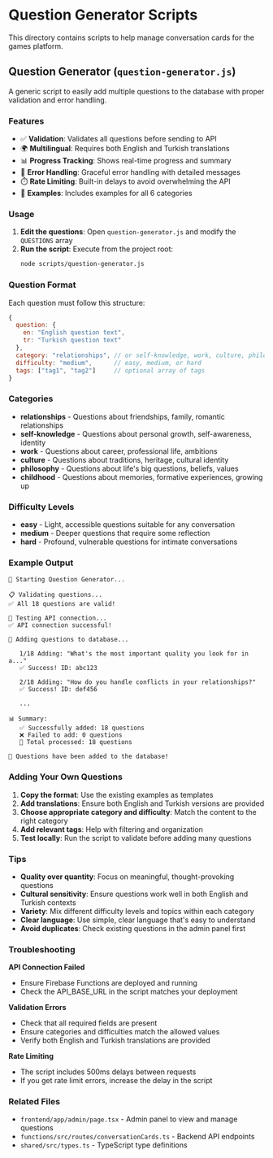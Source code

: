 # Question Generator Scripts

This directory contains scripts to help manage conversation cards for the games platform.

## Question Generator (`question-generator.js`)

A generic script to easily add multiple questions to the database with proper validation and error handling.

### Features

- ✅ **Validation**: Validates all questions before sending to API
- 🌍 **Multilingual**: Requires both English and Turkish translations
- 📊 **Progress Tracking**: Shows real-time progress and summary
- 🔄 **Error Handling**: Graceful error handling with detailed messages
- ⏱️ **Rate Limiting**: Built-in delays to avoid overwhelming the API
- 📝 **Examples**: Includes examples for all 6 categories

### Usage

1. **Edit the questions**: Open `question-generator.js` and modify the `QUESTIONS` array
2. **Run the script**: Execute from the project root:
   ```bash
   node scripts/question-generator.js
   ```

### Question Format

Each question must follow this structure:

```javascript
{
  question: {
    en: "English question text",
    tr: "Turkish question text"
  },
  category: "relationships", // or self-knowledge, work, culture, philosophy, childhood
  difficulty: "medium",      // easy, medium, or hard
  tags: ["tag1", "tag2"]     // optional array of tags
}
```

### Categories

- **relationships** - Questions about friendships, family, romantic relationships
- **self-knowledge** - Questions about personal growth, self-awareness, identity
- **work** - Questions about career, professional life, ambitions
- **culture** - Questions about traditions, heritage, cultural identity
- **philosophy** - Questions about life's big questions, beliefs, values
- **childhood** - Questions about memories, formative experiences, growing up

### Difficulty Levels

- **easy** - Light, accessible questions suitable for any conversation
- **medium** - Deeper questions that require some reflection
- **hard** - Profound, vulnerable questions for intimate conversations

### Example Output

```
🚀 Starting Question Generator...

📋 Validating questions...
✅ All 18 questions are valid!

🔗 Testing API connection...
✅ API connection successful!

📝 Adding questions to database...

   1/18 Adding: "What's the most important quality you look for in a..."
   ✅ Success! ID: abc123

   2/18 Adding: "How do you handle conflicts in your relationships?"
   ✅ Success! ID: def456

   ...

📊 Summary:
   ✅ Successfully added: 18 questions
   ❌ Failed to add: 0 questions
   📝 Total processed: 18 questions

🎉 Questions have been added to the database!
```

### Adding Your Own Questions

1. **Copy the format**: Use the existing examples as templates
2. **Add translations**: Ensure both English and Turkish versions are provided
3. **Choose appropriate category and difficulty**: Match the content to the right category
4. **Add relevant tags**: Help with filtering and organization
5. **Test locally**: Run the script to validate before adding many questions

### Tips

- **Quality over quantity**: Focus on meaningful, thought-provoking questions
- **Cultural sensitivity**: Ensure questions work well in both English and Turkish contexts
- **Variety**: Mix different difficulty levels and topics within each category
- **Clear language**: Use simple, clear language that's easy to understand
- **Avoid duplicates**: Check existing questions in the admin panel first

### Troubleshooting

**API Connection Failed**
- Ensure Firebase Functions are deployed and running
- Check the API_BASE_URL in the script matches your deployment

**Validation Errors**
- Check that all required fields are present
- Ensure categories and difficulties match the allowed values
- Verify both English and Turkish translations are provided

**Rate Limiting**
- The script includes 500ms delays between requests
- If you get rate limit errors, increase the delay in the script

### Related Files

- `frontend/app/admin/page.tsx` - Admin panel to view and manage questions
- `functions/src/routes/conversationCards.ts` - Backend API endpoints
- `shared/src/types.ts` - TypeScript type definitions 